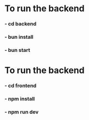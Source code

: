 # To run the backend

### - cd backend

### - bun install

### - bun start

# To run the backend

### - cd frontend

### - npm install

### - npm run dev
